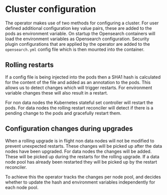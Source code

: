 # Cluster configuration

The operator makes use of two methods for configuring a cluster.  For user defined additional configuration key value pairs, these are added to the pods as environment variable.  On startup the Opensearch containers will load the environment variables as Opensearch configuration.  Security plugin configurations that are applied by the operator are added to the `opensearch.yml` config file which is then mounted into the container.

## Rolling restarts

If a config file is being injected into the pods then a SHA1 hash is calculated for the content of the file and added as an annotation to the pods.  This allows us to detect changes which will trigger restarts.  For environment variable changes these will also result in a restart.

For non data nodes the Kubernetes stateful set controller will restart the pods.  For data nodes the rolling restart reconciler will detect if there is a pending change to the pods and gracefully restart them.

## Configuration changes during upgrades

When a rolling upgrade is in flight non data nodes will not be modified to prevent unexpected restarts.  These changes will be picked up after the data nodes have been upgraded.  For data nodes the changes will be added.  These will be picked up during the restarts for the rolling upgrade.  If a data node pool has already been restarted they will be picked up by the restart reconciler.

To achieve this the operator tracks the changes per node pool, and decides whether to update the hash and environment variables independently for each node pool.